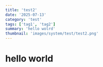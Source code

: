 ```yaml
---
title: 'test2'
date: '2025-07-13'
category: 'test'
tags: ['tag1', 'tag2']
summary: 'hello wolrd'
thumbnail: 'images/system/test/test2.png'
---
```


# hello world
